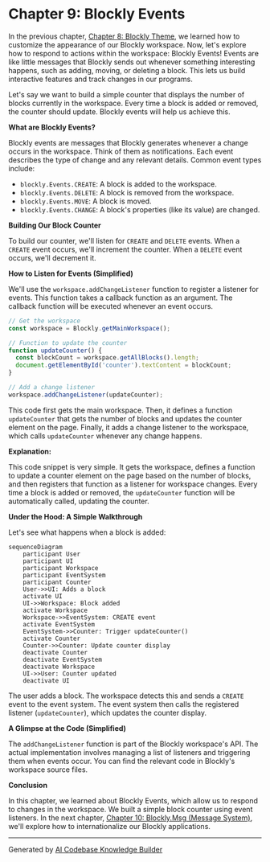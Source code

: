 # Chapter 9: Blockly Events

In the previous chapter, [Chapter 8: Blockly Theme](08_Blockly_Theme.md), we learned how to customize the appearance of our Blockly workspace. Now, let's explore how to respond to actions within the workspace: Blockly Events!  Events are like little messages that Blockly sends out whenever something interesting happens, such as adding, moving, or deleting a block.  This lets us build interactive features and track changes in our programs.

Let's say we want to build a simple counter that displays the number of blocks currently in the workspace.  Every time a block is added or removed, the counter should update.  Blockly events will help us achieve this.

**What are Blockly Events?**

Blockly events are messages that Blockly generates whenever a change occurs in the workspace.  Think of them as notifications.  Each event describes the type of change and any relevant details.  Common event types include:

* `blockly.Events.CREATE`: A block is added to the workspace.
* `blockly.Events.DELETE`: A block is removed from the workspace.
* `blockly.Events.MOVE`: A block is moved.
* `blockly.Events.CHANGE`: A block's properties (like its value) are changed.

**Building Our Block Counter**

To build our counter, we'll listen for `CREATE` and `DELETE` events.  When a `CREATE` event occurs, we'll increment the counter.  When a `DELETE` event occurs, we'll decrement it.

**How to Listen for Events (Simplified)**

We'll use the `workspace.addChangeListener` function to register a listener for events.  This function takes a callback function as an argument.  The callback function will be executed whenever an event occurs.

```javascript
// Get the workspace
const workspace = Blockly.getMainWorkspace();

// Function to update the counter
function updateCounter() {
  const blockCount = workspace.getAllBlocks().length;
  document.getElementById('counter').textContent = blockCount;
}

// Add a change listener
workspace.addChangeListener(updateCounter);
```

This code first gets the main workspace. Then, it defines a function `updateCounter` that gets the number of blocks and updates the counter element on the page. Finally, it adds a change listener to the workspace, which calls `updateCounter` whenever any change happens.

**Explanation:**

This code snippet is very simple.  It gets the workspace, defines a function to update a counter element on the page based on the number of blocks, and then registers that function as a listener for workspace changes.  Every time a block is added or removed, the `updateCounter` function will be automatically called, updating the counter.

**Under the Hood: A Simple Walkthrough**

Let's see what happens when a block is added:

```mermaid
sequenceDiagram
    participant User
    participant UI
    participant Workspace
    participant EventSystem
    participant Counter
    User->>UI: Adds a block
    activate UI
    UI->>Workspace: Block added
    activate Workspace
    Workspace->>EventSystem: CREATE event
    activate EventSystem
    EventSystem->>Counter: Trigger updateCounter()
    activate Counter
    Counter->>Counter: Update counter display
    deactivate Counter
    deactivate EventSystem
    deactivate Workspace
    UI->>User: Counter updated
    deactivate UI
```

The user adds a block. The workspace detects this and sends a `CREATE` event to the event system. The event system then calls the registered listener (`updateCounter`), which updates the counter display.

**A Glimpse at the Code (Simplified)**

The `addChangeListener` function is part of the Blockly workspace's API.  The actual implementation involves managing a list of listeners and triggering them when events occur. You can find the relevant code in Blockly's workspace source files.

**Conclusion**

In this chapter, we learned about Blockly Events, which allow us to respond to changes in the workspace. We built a simple block counter using event listeners.  In the next chapter, [Chapter 10: Blockly.Msg (Message System)](10_Blockly.Msg_Message_System.md), we'll explore how to internationalize our Blockly applications.


---

Generated by [AI Codebase Knowledge Builder](https://github.com/The-Pocket/Tutorial-Codebase-Knowledge)